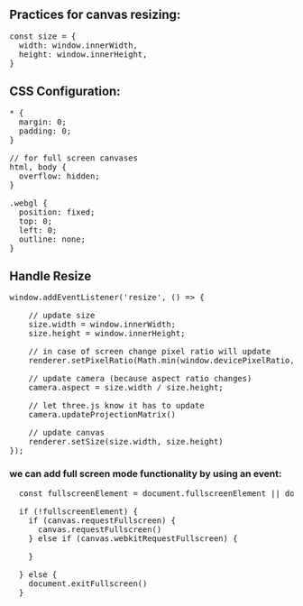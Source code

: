 ## Practices for canvas resizing:

<pre>
const size = { 
  width: window.innerWidth, 
  height: window.innerHeight, 
}
</pre>

## CSS Configuration:

<pre>
* {
  margin: 0;
  padding: 0;
}

// for full screen canvases
html, body {
  overflow: hidden;
}

.webgl {
  position: fixed;
  top: 0;
  left: 0;
  outline: none;
}
</pre>

## Handle Resize

<pre>
window.addEventListener('resize', () => {

    // update size
    size.width = window.innerWidth;
    size.height = window.innerHeight;

    // in case of screen change pixel ratio will update 
    renderer.setPixelRatio(Math.min(window.devicePixelRatio, 2))

    // update camera (because aspect ratio changes)
    camera.aspect = size.width / size.height;

    // let three.js know it has to update
    camera.updateProjectionMatrix()

    // update canvas
    renderer.setSize(size.width, size.height)
});
</pre>

### we can add full screen mode functionality by using an event:
<pre>
  const fullscreenElement = document.fullscreenElement || document.webkitfullscreenElement

  if (!fullscreenElement) {
    if (canvas.requestFullscreen) {
      canvas.requestFullscreen()
    } else if (canvas.webkitRequestFullscreen) {

    }
    
  } else {
    document.exitFullscreen()
  }
</pre>